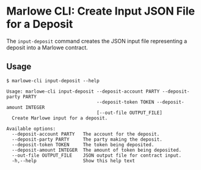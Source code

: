 # Marlowe CLI: Create Input JSON File for a Deposit

The `input-deposit` command creates the JSON input file representing a deposit into a Marlowe contract.


## Usage

    $ marlowe-cli input-deposit --help
    
    Usage: marlowe-cli input-deposit --deposit-account PARTY --deposit-party PARTY
                                     --deposit-token TOKEN --deposit-amount INTEGER
                                     [--out-file OUTPUT_FILE]
      Create Marlowe input for a deposit.
    
    Available options:
      --deposit-account PARTY   The account for the deposit.
      --deposit-party PARTY     The party making the deposit.
      --deposit-token TOKEN     The token being deposited.
      --deposit-amount INTEGER  The amount of token being deposited.
      --out-file OUTPUT_FILE    JSON output file for contract input.
      -h,--help                 Show this help text
